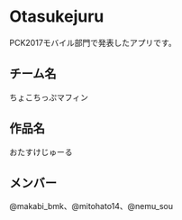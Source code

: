 # Otasukejuru
PCK2017モバイル部門で発表したアプリです。  
## チーム名
ちょこちっぷマフィン
## 作品名
おたすけじゅーる
## メンバー
@makabi_bmk、@mitohato14、@nemu_sou

